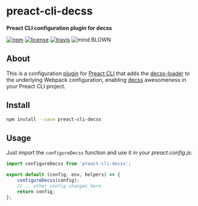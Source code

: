 # preact-cli-decss
**Preact CLI configuration plugin for decss**

[![npm](https://img.shields.io/npm/v/preact-cli-decss.svg)](https://npmjs.com/package/preact-cli-decss)
[![license](https://img.shields.io/npm/l/preact-cli-decss.svg)](https://opensource.org/licenses/MIT)
[![travis](https://img.shields.io/travis/Download/preact-cli-decss.svg)](https://travis-ci.org/Download/preact-cli-decss)
![mind BLOWN](https://img.shields.io/badge/mind-BLOWN-ff69b4.svg)

## About
This is a configuration [plugin](https://github.com/developit/preact-cli/wiki/Plugins) for [Preact CLI](https://github.com/developit/preact-cli) that adds the [decss-loader](https://github.com/kossnocorp/decss-loader#readme) to the underlying Webpack configuration, enabling [decss](https://github.com/kossnocorp/decss#readme) awesomeness in your Preact CLI project.

## Install

```sh
npm install --save preact-cli-decss
```

## Usage
Just import the `configureDecss` function and use it in your *preact.config.js*:

```js
import configureDecss from 'preact-cli-decss';

export default (config, env, helpers) => {
	configureDecss(config);
	// .. other config changes here
	return config;
};
```
